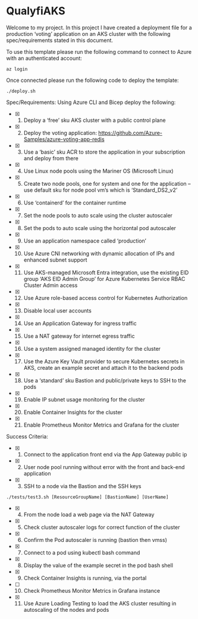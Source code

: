 # QualyfiAKS
Welcome to my project.
In this project I have created a deployment file for a production ‘voting’ application on an AKS cluster with the following spec/requirements stated in this document.

To use this template please run the following command to connect to Azure with an authenticated account:
```
az login
```
Once connected please run the following code to deploy the template:
```
./deploy.sh
```
Spec/Requirements:
Using Azure CLI and Bicep deploy the following:

- [x] 1. Deploy a ‘free’ sku AKS cluster with a public control plane
- [x] 2. Deploy the voting application: https://github.com/Azure-Samples/azure-voting-app-redis
- [x] 3. Use a ‘basic’ sku ACR to store the application in your subscription and deploy from there
- [x] 4. Use Linux node pools using the Mariner OS (Microsoft Linux)
- [x] 5. Create two node pools, one for system and one for the application – use default sku for node pool vm’s which is ‘Standard_DS2_v2’
- [x] 6. Use ‘containerd’ for the container runtime
- [x] 7. Set the node pools to auto scale using the cluster autoscaler
- [x] 8. Set the pods to auto scale using the horizontal pod autoscaler
- [x] 9. Use an application namespace called ‘production’
- [x] 10. Use Azure CNI networking with dynamic allocation of IPs and enhanced subnet support
- [x] 11. Use AKS-managed Microsoft Entra integration, use the existing EID group ‘AKS EID Admin Group’ for Azure Kubernetes Service RBAC Cluster Admin access
- [x] 12. Use Azure role-based access control for Kubernetes Authorization
- [x] 13. Disable local user accounts 
- [x] 14. Use an Application Gateway for ingress traffic
- [x] 15. Use a NAT gateway for internet egress traffic
- [x] 16. Use a system assigned managed identity for the cluster
- [x] 17. Use the Azure Key Vault provider to secure Kubernetes secrets in AKS, create an example secret and attach it to the backend pods
- [x] 18. Use a ‘standard’ sku Bastion and public/private keys to SSH to the pods
- [x] 19. Enable IP subnet usage monitoring for the cluster
- [x] 20. Enable Container Insights for the cluster
- [x] 21. Enable Prometheus Monitor Metrics and Grafana for the cluster

Success Criteria:

- [x] 1. Connect to the application front end via the App Gateway public ip
- [x] 2. User node pool running without error with the front and back-end application
- [x] 3. SSH to a node via the Bastion and the SSH keys
```
./tests/test3.sh [ResourceGroupName] [BastionName] [UserName]
```
- [x] 4. From the node load a web page via the NAT Gateway
- [x] 5. Check cluster autoscaler logs for correct function of the cluster
- [x] 6. Confirm the Pod autoscaler is running  (bastion then vmss)
- [x] 7. Connect to a pod using kubectl bash command
- [x] 8. Display the value of the example secret in the pod bash shell
- [x] 9. Check Container Insights is running, via the portal
- [ ] 10. Check Prometheus Monitor Metrics in Grafana instance
- [x] 11. Use Azure Loading Testing to load the AKS cluster resulting in autoscaling of the nodes and pods

